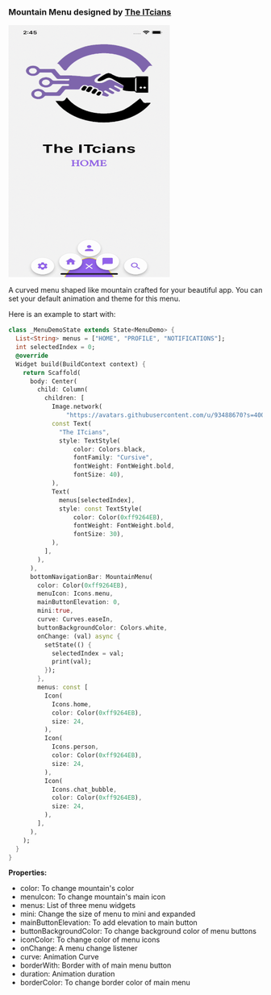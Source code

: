 <h3>
Mountain Menu designed by <a href='https://itcians.com'>The ITcians</a>
</h3>

<img src="video/mountain_menu.gif" width='320' height='500'>
<p>A curved menu shaped like mountain crafted for your beautiful app.
You can set your default animation and theme for this menu.

Here is an example to start with:
</p>

```dart
class _MenuDemoState extends State<MenuDemo> {
  List<String> menus = ["HOME", "PROFILE", "NOTIFICATIONS"];
  int selectedIndex = 0;
  @override
  Widget build(BuildContext context) {
    return Scaffold(
      body: Center(
        child: Column(
          children: [
            Image.network(
                "https://avatars.githubusercontent.com/u/93488670?s=400&u=af911b0e99e78a599f08f47f1e3152700b869f6b&v=4"),
            const Text(
              "The ITcians",
              style: TextStyle(
                  color: Colors.black,
                  fontFamily: "Cursive",
                  fontWeight: FontWeight.bold,
                  fontSize: 40),
            ),
            Text(
              menus[selectedIndex],
              style: const TextStyle(
                  color: Color(0xff9264EB),
                  fontWeight: FontWeight.bold,
                  fontSize: 30),
            ),
          ],
        ),
      ),
      bottomNavigationBar: MountainMenu(
        color: Color(0xff9264EB),
        menuIcon: Icons.menu,
        mainButtonElevation: 0,
        mini:true,
        curve: Curves.easeIn,
        buttonBackgroundColor: Colors.white,
        onChange: (val) async {
          setState(() {
            selectedIndex = val;
            print(val);
          });
        },
        menus: const [
          Icon(
            Icons.home,
            color: Color(0xff9264EB),
            size: 24,
          ),
          Icon(
            Icons.person,
            color: Color(0xff9264EB),
            size: 24,
          ),
          Icon(
            Icons.chat_bubble,
            color: Color(0xff9264EB),
            size: 24,
          ),
        ],
      ),
    );
  }
}
```
<b>Properties:</b>
<ul>
<li>color: To change mountain's color</li>
<li>menuIcon: To change mountain's main icon</li>
<li>menus: List of three menu widgets</li>
<li>mini: Change the size of menu to mini and expanded</li>
<li>mainButtonElevation: To add elevation to main button</li>
<li>buttonBackgroundColor: To change background color of menu buttons</li>
<li>iconColor: To change color of menu icons</li>
<li>onChange: A menu change listener</li>
<li>curve: Animation Curve</li>
<li>borderWith: Border with of main menu button</li>
<li>duration: Animation duration</li>
<li>borderColor: To change border color of main menu</li>
</ul>
